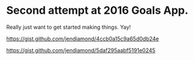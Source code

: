 # Second attempt at 2016 Goals App.

Really just want to get started making things. Yay!

https://gist.github.com/jendiamond/4ccb0a15c9a65d0db24e

https://gist.github.com/jendiamond/5daf295aabf5191e0245